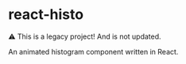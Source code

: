 # react-histo

⚠️ This is a legacy project! And is not updated. 

An animated histogram component written in React. 

